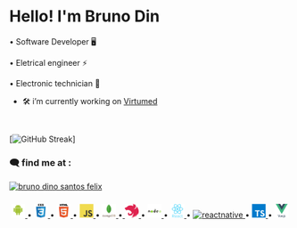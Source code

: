   <h1> Hello! I'm Bruno Din </h1>
  <p> • Software Developer 🖥️</p>
  <p> • Eletrical engineer ⚡ </p>
  <p> • Electronic technician 🔌  </p> 

- 🛠️ i’m currently working on [Virtumed](https://virtumed.com.br/?lang=pt)

<br/>

[![GitHub Streak](http://github-readme-streak-stats.herokuapp.com?user=dinbruno&theme=dark&date_format=j%2Fn%5B%2FY%5D&background=CFCFCF&border=000000&stroke=000000&ring=00000089&fire=FF00DC&currStreakNum=FFFFFF&sideNums=000000&currStreakLabel=000000&sideLabels=7A7A7A&dates=00000086)]



</brl>

<h3 align="left"> 🗨️󠁭󠁥󠀱󠀳󠁿 find me at : </h3> 
</brl>
<p align="left">
<a href=https://www.linkedin.com/in/bruno-dino-santos-felix-260962206/ target="blank"><img align="center" src="https://raw.githubusercontent.com/rahuldkjain/github-profile-readme-generator/master/src/images/icons/Social/linked-in-alt.svg" alt="bruno dino santos felix" height="20" width="20" /></a>
</p>


<h3 align="center"> </h3>
<p align="center"> <a href="https://developer.android.com" target="_blank" rel="noreferrer"> <img src="https://raw.githubusercontent.com/devicons/devicon/master/icons/android/android-original-wordmark.svg" alt="android" width="25" height="25"/> </a> • <a href="https://www.w3schools.com/css/" target="_blank" rel="noreferrer"> <img src="https://raw.githubusercontent.com/devicons/devicon/master/icons/css3/css3-original-wordmark.svg" alt="css3" width="25" height="25"/> </a>• <a href="https://expressjs.com" target="_blank" rel="noreferrer"> </a> <a href="https://www.w3.org/html/" target="_blank" rel="noreferrer"> <img src="https://raw.githubusercontent.com/devicons/devicon/master/icons/html5/html5-original-wordmark.svg" alt="html5" width="25" height="25"/> </a>• <a href="https://developer.mozilla.org/en-US/docs/Web/JavaScript" target="_blank" rel="noreferrer"> <img src="https://raw.githubusercontent.com/devicons/devicon/master/icons/javascript/javascript-original.svg" alt="javascript" width="25" height="25"/> </a>• <a href="https://www.mongodb.com/" target="_blank" rel="noreferrer"> <img src="https://raw.githubusercontent.com/devicons/devicon/master/icons/mongodb/mongodb-original-wordmark.svg" alt="mongodb" width="25" height="25"/> </a> •<a href="https://nestjs.com/" target="_blank" rel="noreferrer"> <img src="https://raw.githubusercontent.com/devicons/devicon/master/icons/nestjs/nestjs-plain.svg" alt="nestjs" width="25" height="25"/> </a>• <a href="https://nodejs.org" target="_blank" rel="noreferrer"> <img src="https://raw.githubusercontent.com/devicons/devicon/master/icons/nodejs/nodejs-original-wordmark.svg" alt="nodejs" width="25" height="25"/> </a>• <a href="https://reactjs.org/" target="_blank" rel="noreferrer"> <img src="https://raw.githubusercontent.com/devicons/devicon/master/icons/react/react-original-wordmark.svg" alt="react" width="25" height="25"/> </a>• <a href="https://reactnative.dev/" target="_blank" rel="noreferrer"> <img src="https://reactnative.dev/img/header_logo.svg" alt="reactnative" width="25" height="25"/> </a>• <a href="https://www.typescriptlang.org/" target="_blank" rel="noreferrer"> <img src="https://raw.githubusercontent.com/devicons/devicon/master/icons/typescript/typescript-original.svg" alt="typescript" width="25" height="25"/> </a>• <a href="https://vuejs.org/" target="_blank" rel="noreferrer"> <img src="https://raw.githubusercontent.com/devicons/devicon/master/icons/vuejs/vuejs-original-wordmark.svg" alt="vuejs" width="25" height="25"/> </a> </p>




